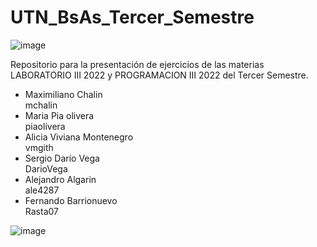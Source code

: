 # UTN_BsAs_Tercer_Semestre


![image](https://user-images.githubusercontent.com/105835509/232646989-da42f206-b2be-4742-bfff-6aaaa08aaaa0.png)

Repositorio para la presentación de ejercicios de las materias LABORATORIO III 2022 y PROGRAMACION III 2022
 del Tercer Semestre.

- Maximiliano Chalin                                 
       mchalin
- Maria Pia olivera      
       piaolivera
- Alicia Viviana Montenegro           
       vmgith
- Sergio Darío Vega               
       DarioVega
- Alejandro Algarin                
       ale4287
- Fernando Barrionuevo    
       Rasta07

![image](https://user-images.githubusercontent.com/105835509/235663184-45872474-c465-4680-9ffa-35d8a35e6a33.png)
